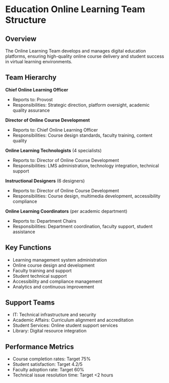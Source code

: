 # Education Online Learning Team Structure

## Overview

The Online Learning Team develops and manages digital education platforms, ensuring high-quality online course delivery and student success in virtual learning environments.

## Team Hierarchy

**Chief Online Learning Officer**
- Reports to: Provost
- Responsibilities: Strategic direction, platform oversight, academic quality assurance

**Director of Online Course Development**
- Reports to: Chief Online Learning Officer
- Responsibilities: Course design standards, faculty training, content quality

**Online Learning Technologists** (4 specialists)
- Reports to: Director of Online Course Development
- Responsibilities: LMS administration, technology integration, technical support

**Instructional Designers** (6 designers)
- Reports to: Director of Online Course Development
- Responsibilities: Course design, multimedia development, accessibility compliance

**Online Learning Coordinators** (per academic department)
- Reports to: Department Chairs
- Responsibilities: Department coordination, faculty support, student assistance

## Key Functions

- Learning management system administration
- Online course design and development
- Faculty training and support
- Student technical support
- Accessibility and compliance management
- Analytics and continuous improvement

## Support Teams

- IT: Technical infrastructure and security
- Academic Affairs: Curriculum alignment and accreditation
- Student Services: Online student support services
- Library: Digital resource integration

## Performance Metrics

- Course completion rates: Target 75%
- Student satisfaction: Target 4.2/5
- Faculty adoption rate: Target 60%
- Technical issue resolution time: Target <2 hours